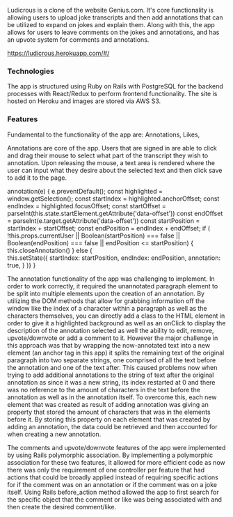 Ludicrous is a clone of the website Genius.com. It's core functionality is allowing
users to upload joke transcripts and then add annotations 
that can be utilized to expand on jokes and explain them. Along with this, the 
app allows for users to leave comments on the jokes and annotations, and has an
upvote system for comments and annotations.

https://ludicrous.herokuapp.com/#/

### Technologies 

The app is structured using Ruby on Rails with PostgreSQL for the backend processes
with React/Redux to perform frontend functionality. The site is hosted on Heroku 
and images are stored via AWS S3.

### Features

Fundamental to the functionality of the app are: Annotations, Likes, 

Annotations are core of the app. Users that are signed in are able to click and drag
their mouse to select what part of the transcript they wish to annotation. Upon releasing the mouse,
a text area is rendered where the user can input what they desire about the selected text and then
click save to add it to the page. 

annotation(e) {
        e.preventDefault();
        const highlighted = window.getSelection();
        const startIndex = highlighted.anchorOffset;
        const endIndex = highlighted.focusOffset;
        const startOffset = parseInt(this.state.startElement.getAttribute('data-offset'))
        const endOffset = parseInt(e.target.getAttribute('data-offset'))
        const startPosition = startIndex + startOffset;
        const endPosition = endIndex + endOffset;
        if ( !this.props.currentUser || Boolean(startPosition) === false || Boolean(endPosition) === false || endPosition <= startPosition) {
            this.closeAnnotation()
        } else {  
            this.setState({
                startIndex: startPosition,
                endIndex: endPosition,
                annotation: true,
            }
        )}
    }

The annotation functionality of the app was challenging to implement. In order
to work correctly, it required the unannotated paragraph element to be split 
into multiple elements upon the creation of an annotation. By utilizing the 
DOM methods that allow for grabbing information off the window like the index of 
a character within a paragraph as well as the characters themselves, you can 
directly add a class to the HTML element in order to give it a highlighted 
background as well as an onClick to display the description of the annotation 
selected as well the ability to edit, remove, upvote/downvote or add a comment 
to it. However the major challenge in this approach was that by wrapping the
now-annotated text into a new element (an anchor tag in this app) it splits the 
remaining text of the original paragraph into two separate strings, one comprised
of all the text before the annotation and one of the text after. This caused problems
now when trying to add additional annotations to the string of text after the 
original annotation as since it was a new string, its index restarted at 0 
and there was no reference to the amount of characters in the text before the 
annotation as well as in the annotation itself. To overcome this, each new element
that was created as result of adding annotation was giving an property that stored
the amount of characters that was in the elements before it. By storing this 
property on each element that was created by adding an annotation, the data could
be retrieved and then accounted for when creating a new annotation. 

The comments and upvote/downvote features of the app were implemented by using
Rails polymorphic association. By implementing a polymorphic association for these
two features, it allowed for more efficient code as now there was only the
requirement of one controller per feature that had actions that could be broadly
applied instead of requiring specific actions for if the comment was on an annotation
or if the comment was on a joke itself. Using Rails before_action method allowed
the app to first search for the specific object that the comment or like was 
being associated with and then create the desired comment/like.  

